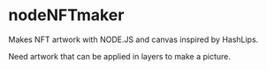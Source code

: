 # nodeNFTmaker

Makes NFT artwork with NODE.JS and canvas inspired by HashLips.

Need artwork that can be applied in layers to make a picture.
